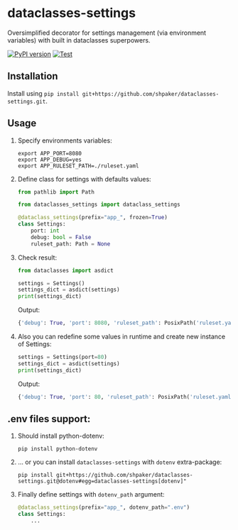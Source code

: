 # dataclasses-settings

Oversimplified decorator for settings management (via environment variables) with built in dataclasses superpowers.

[![PyPI version](https://badge.fury.io/py/dataclass-settings.svg)](https://badge.fury.io/py/dataclass-settings)
[![Test](https://img.shields.io/badge/code%20style-black-000000.svg)](https://github.com/psf/black)

## Installation

Install using `pip install git+https://github.com/shpaker/dataclasses-settings.git`.

## Usage

1. Specify environments variables:

    ```shell
    export APP_PORT=8080
    export APP_DEBUG=yes
    export APP_RULESET_PATH=./ruleset.yaml
    ```

1. Define class for settings with defaults values:

    ```python
    from pathlib import Path

    from dataclasses_settings import dataclass_settings

    @dataclass_settings(prefix="app_", frozen=True)
    class Settings:
        port: int
        debug: bool = False
        ruleset_path: Path = None
    ```

1. Check result:

    ```python
    from dataclasses import asdict

    settings = Settings()
    settings_dict = asdict(settings)
    print(settings_dict)
    ```

    Output:

    ```python
    {'debug': True, 'port': 8080, 'ruleset_path': PosixPath('ruleset.yaml')}
    ```

1. Also you can redefine some values in runtime and create new instance of Settings:

    ```python
    settings = Settings(port=80)
    settings_dict = asdict(settings)
    print(settings_dict)
    ```

    Output:

    ```python
    {'debug': True, 'port': 80, 'ruleset_path': PosixPath('ruleset.yaml')}
    ```

## .env files support:

1. Should install python-dotenv:

    ```shell
    pip install python-dotenv
    ```

1. ... or you can install `dataclasses-settings` with `dotenv` extra-package:

    ```shell
    pip install git+https://github.com/shpaker/dataclasses-settings.git@dotenv#egg=dataclasses-settings[dotenv]"
    ```

2. Finally define settings with `dotenv_path` argument:

    ```python
    @dataclass_settings(prefix="app_", dotenv_path=".env")
    class Settings:
        ...
    ```
